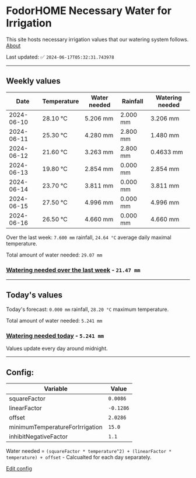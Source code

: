 # FodorHOME Necessary Water for Irrigation

This site hosts necessary irrigation values that our watering system follows. [About](https://github.com/redyau/irrigation)

Last updated: ✅ `2024-06-17T05:32:31.743978`

---

## Weekly values

| Date | Temperature | Water needed | Rainfall | Watering needed |
|-----|-----|-----|-----|-----|
| 2024-06-10 | 28.10 °C | 5.206 mm | 2.000 mm | 3.206 mm |
| 2024-06-11 | 25.30 °C | 4.280 mm | 2.800 mm | 1.480 mm |
| 2024-06-12 | 21.60 °C | 3.263 mm | 2.800 mm | 0.4633 mm |
| 2024-06-13 | 19.80 °C | 2.854 mm | 0.000 mm | 2.854 mm |
| 2024-06-14 | 23.70 °C | 3.811 mm | 0.000 mm | 3.811 mm |
| 2024-06-15 | 27.50 °C | 4.996 mm | 0.000 mm | 4.996 mm |
| 2024-06-16 | 26.50 °C | 4.660 mm | 0.000 mm | 4.660 mm |


Over the last week: `7.600 mm` rainfall, `24.64 °C` average daily maximal temperature.

Total amount of water needed: `29.07 mm`

### [Watering needed over the last week](lastweek.txt) - `21.47 mm`

---

## Today's values

Today's forecast: `0.000 mm` rainfall, `28.20 °C` maximum temperature.

Total amount of water needed: `5.241 mm`

### [Watering needed today](today.txt) - `5.241 mm`

Values update every day around midnight.

---

## Config:

| Variable | Value |
|-----|-----|
| squareFactor | `0.0086` |
| linearFactor | `-0.1286` |
| offset | `2.0286` |
| minimumTemperatureForIrrigation | `15.0` |
| inhibitNegativeFactor | `1.1` |

Water needed = `(squareFactor * temperature^2) + (linearFactor * temperature) + offset` - Calcualted for each day separately.

[Edit config](https://github.com/RedyAu/irrigation/edit/main/config.json)
